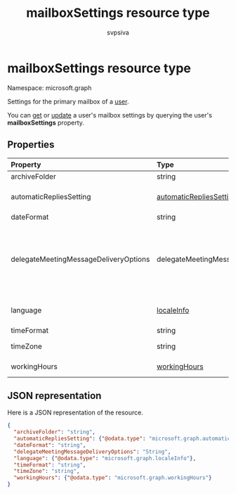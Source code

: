 ﻿---
title: "mailboxSettings resource type"
description: "Settings for the primary mailbox of the signed-in user."
localization_priority: Normal
author: "svpsiva"
ms.prod: "outlook"
doc_type: resourcePageType
---

# mailboxSettings resource type

Namespace: microsoft.graph

Settings for the primary mailbox of a [user](user.md).

You can [get](../api/user-get-mailboxsettings.md) or [update](../api/user-update-mailboxsettings.md) a user's mailbox settings by querying the user's **mailboxSettings** property.

## Properties

| Property                              | Type                                                  | Description                                                                                                                                                                                                                                                          |
| :------------------------------------ | :---------------------------------------------------- | :------------------------------------------------------------------------------------------------------------------------------------------------------------------------------------------------------------------------------------------------------------------- |
| archiveFolder                         | string                                                | Folder ID of an archive folder for the user.                                                                                                                                                                                                                         |
| automaticRepliesSetting               | [automaticRepliesSetting](automaticrepliessetting.md) | Configuration settings to automatically notify the sender of an incoming email with a message from the signed-in user.                                                                                                                                               |
| dateFormat                            | string                                                | The date format for the user's mailbox.                                                                                                                                                                                                                              |
| delegateMeetingMessageDeliveryOptions | delegateMeetingMessageDeliveryOptions                 | If the user has a calendar delegate, this specifies whether the delegate, mailbox owner, or both receive meeting messages and meeting responses. Possible values are: `sendToDelegateAndInformationToPrincipal`, `sendToDelegateAndPrincipal`, `sendToDelegateOnly`. |
| language                              | [localeInfo](localeinfo.md)                           | The locale information for the user, including the preferred language and country/region.                                                                                                                                                                            |
| timeFormat                            | string                                                | The time format for the user's mailbox.                                                                                                                                                                                                                              |
| timeZone                              | string                                                | The default time zone for the user's mailbox.                                                                                                                                                                                                                        |
| workingHours                          | [workingHours](workinghours.md)                       | The days of the week and hours in a specific time zone that the user works.                                                                                                                                                                                          |

## JSON representation

Here is a JSON representation of the resource.

<!-- {
  "blockType": "resource",
  "optionalProperties": [
    "archiveFolder"
  ],
  "@odata.type": "microsoft.graph.mailboxSettings"
}-->

```json
{
  "archiveFolder": "string",
  "automaticRepliesSetting": {"@odata.type": "microsoft.graph.automaticRepliesSetting"},
  "dateFormat": "string",
  "delegateMeetingMessageDeliveryOptions": "String",
  "language": {"@odata.type": "microsoft.graph.localeInfo"},
  "timeFormat": "string",
  "timeZone": "string",
  "workingHours": {"@odata.type": "microsoft.graph.workingHours"}
}

```

<!-- uuid: 8fcb5dbc-d5aa-4681-8e31-b001d5168d79
2015-10-25 14:57:30 UTC -->

<!-- {
  "type": "#page.annotation",
  "description": "mailboxSettings resource",
  "keywords": "",
  "section": "documentation",
  "tocPath": ""
}-->
